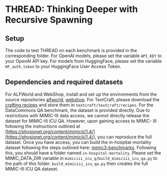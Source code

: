 # THREAD: Thinking Deeper with Recursive Spawning

## Setup
The code to test THREAD on each benchmark is provided in the corresponding folder. For OpenAI models, please set the variable `API_KEY` to your OpenAI API key. For models from HuggingFace, please set the variable `HF_auth_token` to your HuggingFace User Access Token. 

## Dependencies and required datasets
For ALFWorld and WebShop, install and set up the environments from the source repositories [alfworld](https://github.com/alfworld/alfworld), [webshop](https://github.com/princeton-nlp/WebShop). For TextCraft, please download the [crafting recipes](https://github.com/InventivetalentDev/minecraft-assets/tree/1.16.5/data/minecraft/recipes) and store them in `textcraft/textcraft/recipes`. For the DataCommons QA benchmark, the dataset is provided directly. Due to restrictions with MIMIC-III data access, we cannot directly release the dataset for MIMIC-III ICU QA. However, upon gaining access to MIMIC- III following the instructions outlined at [https://physionet.org/content/mimiciii/1.4/](https://physionet.org/content/mimiciii/1.4/), you can reproduce the full dataset. Once you have access, you can build the in-hospital-mortality dataset following the steps outlined here: [mimic3-benchmarks](https://github.com/YerevaNN/mimic3-benchmarks). Following this, you should have a folder named `in-hospital-mortality`. Please set the MIMIC_DATA_DIR variable in `mimiciii_icu_q/build_mimiciii_icu_qa.py` to the path of this folder. `build_mimiciii_icu_qa.py` then creates the full MIMIC-III ICU QA dataset.




